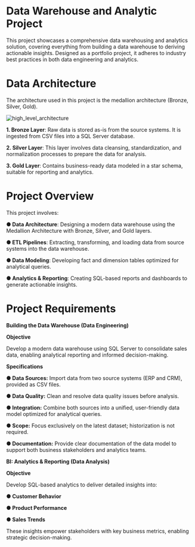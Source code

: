 # Data Warehouse and Analytic Project
This project showcases a comprehensive data warehousing and analytics solution, covering everything from building a data warehouse to deriving actionable insights. 
Designed as a portfolio project, it adheres to industry best practices in both data engineering and analytics.

# Data Architecture
The architecture used in this project is the medallion architecture (Bronze, Silver, Gold).

![high_level_architecture](https://github.com/user-attachments/assets/61f56c03-1ac7-402b-9cdb-ebe2b2383138)

**1. Bronze Layer**: Raw data is stored as-is from the source systems. It is ingested from CSV files into a SQL Server database.

**2. Silver Layer**: This layer involves data cleansing, standardization, and normalization processes to prepare the data for analysis. 

**3. Gold Layer**: Contains business-ready data modeled in a star schema, suitable for reporting and analytics.

# Project Overview
This project involves:

  **● Data Architecture**: Designing a modern data warehouse using the Medallion Architecture with Bronze, Silver, and Gold layers.
  
  **● ETL Pipelines**: Extracting, transforming, and loading data from source systems into the data warehouse.
  
  **● Data Modeling**: Developing fact and dimension tables optimized for analytical queries.
  
  **● Analytics & Reporting**: Creating SQL-based reports and dashboards to generate actionable insights.

# Project Requirements

**Building the Data Warehouse (Data Engineering)**

**Objective**

Develop a modern data warehouse using SQL Server to consolidate sales data, enabling analytical reporting and informed decision-making.

**Specifications**

**● Data Sources:** Import data from two source systems (ERP and CRM), provided as CSV files.

**● Data Quality:** Clean and resolve data quality issues before analysis.

**● Integration:** Combine both sources into a unified, user-friendly data model optimized for analytical queries.

**● Scope:** Focus exclusively on the latest dataset; historization is not required.

**● Documentation:** Provide clear documentation of the data model to support both business stakeholders and analytics teams.

**BI: Analytics & Reporting (Data Analysis)**

**Objective**

Develop SQL-based analytics to deliver detailed insights into:

**● Customer Behavior**

**● Product Performance**

**● Sales Trends**

These insights empower stakeholders with key business metrics, enabling strategic decision-making.



